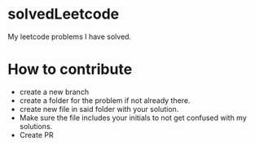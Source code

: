 # solvedLeetcode
My leetcode problems I have solved.

# How to contribute
* create a new branch
* create a folder for the problem if not already there.
* create new file in said folder with your solution.
* Make sure the file includes your initials to not get confused with my solutions.
* Create PR
